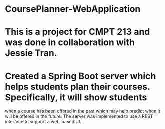 # CoursePlanner-WebApplication
# This is a project for CMPT 213 and was done in collaboration with Jessie Tran.
# Created a Spring Boot server which helps students plan their courses. Specifically, it will show students
when a course has been offered in the past which may help predict when it will be offered in the future.
The server was implemented to use a REST interface to support a web-based UI.
